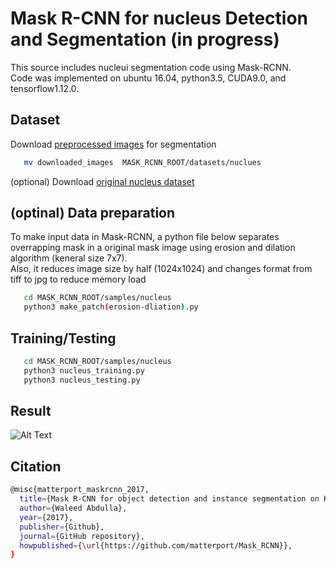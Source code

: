# Mask R-CNN for nucleus Detection and Segmentation (in progress)

This source includes nucleui segmentation code using Mask-RCNN.   
Code was implemented on ubuntu 16.04, python3.5, CUDA9.0, and tensorflow1.12.0.



## Dataset

Download [preprocessed images](https://drive.google.com/file/d/1uF_hxZJZTh8eWSwYuCP8gMGQw3ZxYEwD/view?usp=sharing) for segmentation   
```bash
   mv downloaded_images  MASK_RCNN_ROOT/datasets/nuclues
```

(optional) Download [original nucleus dataset](http://andrewjanowczyk.com/wp-static/nuclei.tgz)


## (optinal) Data preparation
To make input data in Mask-RCNN, a python file below separates overrapping mask in a original mask image using erosion and dilation algorithm (keneral size 7x7).   
Also, it reduces image size by half (1024x1024) and changes format from tiff to jpg to reduce memory load
```bash
   cd MASK_RCNN_ROOT/samples/nucleus
   python3 make_patch(erosion-dliation).py
```

## Training/Testing  
```bash
   cd MASK_RCNN_ROOT/samples/nucleus
   python3 nucleus_training.py
   python3 nucleus_testing.py
```


## Result

![Alt Text](https://github.com/ai-lab-circle/Mask-RCNN-nucleus-segmentation/results.png)

## Citation

```bash
@misc{matterport_maskrcnn_2017,
  title={Mask R-CNN for object detection and instance segmentation on Keras and TensorFlow},
  author={Waleed Abdulla},
  year={2017},
  publisher={Github},
  journal={GitHub repository},
  howpublished={\url{https://github.com/matterport/Mask_RCNN}},
}

```
